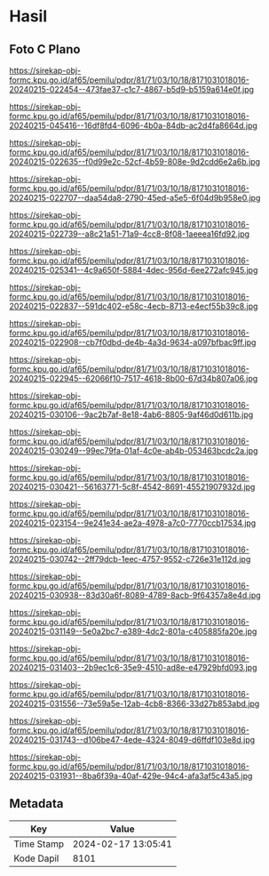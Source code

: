 # Hasil

## Foto C Plano

https://sirekap-obj-formc.kpu.go.id/af65/pemilu/pdpr/81/71/03/10/18/8171031018016-20240215-022454--473fae37-c1c7-4867-b5d9-b5159a614e0f.jpg

https://sirekap-obj-formc.kpu.go.id/af65/pemilu/pdpr/81/71/03/10/18/8171031018016-20240215-045416--16df8fd4-6096-4b0a-84db-ac2d4fa8664d.jpg

https://sirekap-obj-formc.kpu.go.id/af65/pemilu/pdpr/81/71/03/10/18/8171031018016-20240215-022635--f0d99e2c-52cf-4b59-808e-9d2cdd6e2a6b.jpg

https://sirekap-obj-formc.kpu.go.id/af65/pemilu/pdpr/81/71/03/10/18/8171031018016-20240215-022707--daa54da8-2790-45ed-a5e5-6f04d9b958e0.jpg

https://sirekap-obj-formc.kpu.go.id/af65/pemilu/pdpr/81/71/03/10/18/8171031018016-20240215-022739--a8c21a51-71a9-4cc8-8f08-1aeeea16fd92.jpg

https://sirekap-obj-formc.kpu.go.id/af65/pemilu/pdpr/81/71/03/10/18/8171031018016-20240215-025341--4c9a650f-5884-4dec-956d-6ee272afc945.jpg

https://sirekap-obj-formc.kpu.go.id/af65/pemilu/pdpr/81/71/03/10/18/8171031018016-20240215-022837--591dc402-e58c-4ecb-8713-e4ecf55b39c8.jpg

https://sirekap-obj-formc.kpu.go.id/af65/pemilu/pdpr/81/71/03/10/18/8171031018016-20240215-022908--cb7f0dbd-de4b-4a3d-9634-a097bfbac9ff.jpg

https://sirekap-obj-formc.kpu.go.id/af65/pemilu/pdpr/81/71/03/10/18/8171031018016-20240215-022945--62066f10-7517-4618-8b00-67d34b807a06.jpg

https://sirekap-obj-formc.kpu.go.id/af65/pemilu/pdpr/81/71/03/10/18/8171031018016-20240215-030106--9ac2b7af-8e18-4ab6-8805-9af46d0d611b.jpg

https://sirekap-obj-formc.kpu.go.id/af65/pemilu/pdpr/81/71/03/10/18/8171031018016-20240215-030249--99ec79fa-01af-4c0e-ab4b-053463bcdc2a.jpg

https://sirekap-obj-formc.kpu.go.id/af65/pemilu/pdpr/81/71/03/10/18/8171031018016-20240215-030421--56163771-5c8f-4542-8691-45521907932d.jpg

https://sirekap-obj-formc.kpu.go.id/af65/pemilu/pdpr/81/71/03/10/18/8171031018016-20240215-023154--9e241e34-ae2a-4978-a7c0-7770ccb17534.jpg

https://sirekap-obj-formc.kpu.go.id/af65/pemilu/pdpr/81/71/03/10/18/8171031018016-20240215-030742--2ff79dcb-1eec-4757-9552-c726e31e112d.jpg

https://sirekap-obj-formc.kpu.go.id/af65/pemilu/pdpr/81/71/03/10/18/8171031018016-20240215-030938--83d30a6f-8089-4789-8acb-9f64357a8e4d.jpg

https://sirekap-obj-formc.kpu.go.id/af65/pemilu/pdpr/81/71/03/10/18/8171031018016-20240215-031149--5e0a2bc7-e389-4dc2-801a-c405885fa20e.jpg

https://sirekap-obj-formc.kpu.go.id/af65/pemilu/pdpr/81/71/03/10/18/8171031018016-20240215-031403--2b9ec1c6-35e9-4510-ad8e-e47929bfd093.jpg

https://sirekap-obj-formc.kpu.go.id/af65/pemilu/pdpr/81/71/03/10/18/8171031018016-20240215-031556--73e59a5e-12ab-4cb8-8366-33d27b853abd.jpg

https://sirekap-obj-formc.kpu.go.id/af65/pemilu/pdpr/81/71/03/10/18/8171031018016-20240215-031743--d106be47-4ede-4324-8049-d6ffdf103e8d.jpg

https://sirekap-obj-formc.kpu.go.id/af65/pemilu/pdpr/81/71/03/10/18/8171031018016-20240215-031931--8ba6f39a-40af-429e-94c4-afa3af5c43a5.jpg


## Metadata

| Key        | Value               |
| ---------- | ------------------- |
| Time Stamp | 2024-02-17 13:05:41 |
| Kode Dapil | 8101                |



